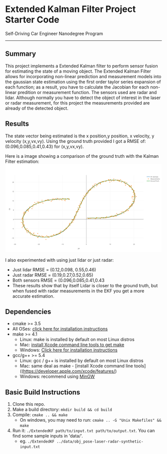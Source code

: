 # Extended Kalman Filter Project Starter Code
Self-Driving Car Engineer Nanodegree Program

---
## Summary
This project implements a Extended Kalman filter to perform sensor fusion for estimating the state of a moving object. The Extended Kalman Filter allows for incorporating non-linear prediction and measurement models into the gaussian state estimation using the first order taylor series expansion of each function; as a result, you have to calculate the Jacobian for each non-linear predition or measurement function. The sensors used are radar and lidar. Although normally you have to detect the object of interest in the laser or radar measurement, for this project the measurements provided are already of the detected object.

## Results

The state vector being estimated is the x position,y position, x velocity, y velocity (x,y,vx,vy). Using the ground truth provided I got a RMSE of: (0.096,0.085,0.41,0.43) for (x,y,vx,vy). 

Here is a image showing a comparison of the ground truth with the Kalman Filter estimation:
![Alt text](pictures/radar-lidar.png?raw=true "Visualize result")

I also experimented with using just lidar or just radar:
- Just lidar RMSE = (0.12,0.098, 0.55,0.46)
- Just radar RMSE = (0.19,0.27,0.52,0.65)
- Both sensors RMSE = (0.096,0.085,0.41,0.43
- These results show that by itself Lidar is closer to the ground truth, but when fused with radar measurements in the EKF you get 
a more accurate estimation. 


## Dependencies

* cmake >= 3.5
 * All OSes: [click here for installation instructions](https://cmake.org/install/)
* make >= 4.1
  * Linux: make is installed by default on most Linux distros
  * Mac: [install Xcode command line tools to get make](https://developer.apple.com/xcode/features/)
  * Windows: [Click here for installation instructions](http://gnuwin32.sourceforge.net/packages/make.htm)
* gcc/g++ >= 5.4
  * Linux: gcc / g++ is installed by default on most Linux distros
  * Mac: same deal as make - [install Xcode command line tools]((https://developer.apple.com/xcode/features/)
  * Windows: recommend using [MinGW](http://www.mingw.org/)

## Basic Build Instructions

1. Clone this repo.
2. Make a build directory: `mkdir build && cd build`
3. Compile: `cmake .. && make` 
   * On windows, you may need to run: `cmake .. -G "Unix Makefiles" && make`
4. Run it: `./ExtendedKF path/to/input.txt path/to/output.txt`. You can find
   some sample inputs in 'data/'.
    - eg. `./ExtendedKF ../data/obj_pose-laser-radar-synthetic-input.txt`
